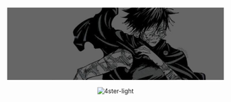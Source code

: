 ![banner](https://github.com/4ster-light/4ster-light/blob/main/banner.jpeg)
<div align="center">
    <img src="https://github-readme-stats.vercel.app/api/top-langs/?username=4ster-light&layout=compact&card_width=500&hide_border=true&theme=dark" alt="4ster-light" />
</div>
